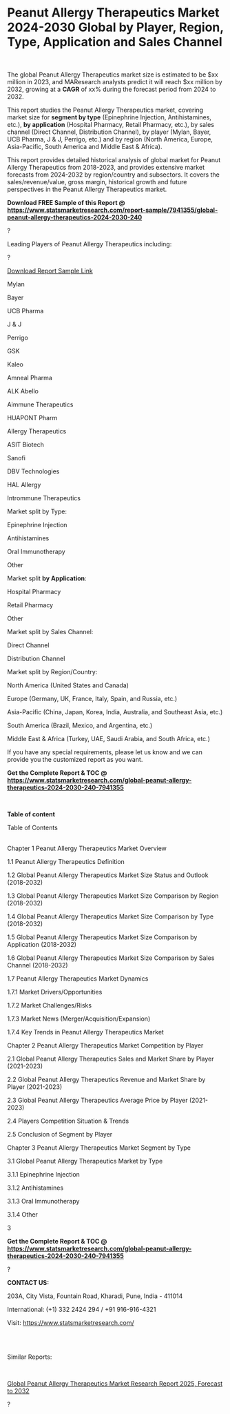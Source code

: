 <h1>Peanut Allergy Therapeutics Market 2024-2030 Global by Player, Region, Type, Application and Sales Channel</h1><br/><p>The global Peanut Allergy Therapeutics market size is estimated to be $xx million in 2023, and MAResearch analysts predict it will reach $xx million by 2032, growing at a <strong>CAGR</strong> of xx% during the forecast period from 2024 to 2032.</p>
 
 
 
 <p>This report studies the Peanut Allergy Therapeutics market, covering market size for <strong>segment by type</strong> (Epinephrine Injection, Antihistamines, etc.), <strong>by application</strong> (Hospital Pharmacy, Retail Pharmacy, etc.), by sales channel (Direct Channel, Distribution Channel), by player (Mylan, Bayer, UCB Pharma, J & J, Perrigo, etc.) and by region (North America, Europe, Asia-Pacific, South America and Middle East & Africa).</p>
 
 
 
 <p>This report provides detailed historical analysis of global market for Peanut Allergy Therapeutics from 2018-2023, and provides extensive market forecasts from 2024-2032 by region/country and subsectors. It covers the sales/revenue/value, gross margin, historical growth and future perspectives in the Peanut Allergy Therapeutics market.</p>
 
 
 
 <div><b>Download FREE Sample of this Report @ <a href="https://www.statsmarketresearch.com/download-free-sample/7941355/global-peanut-allergy-therapeutics-2024-2030-240">https://www.statsmarketresearch.com/report-sample/7941355/global-peanut-allergy-therapeutics-2024-2030-240</a></b></div>
 
 
 
 <p>? </p>
 
 
 
 <p>Leading Players of Peanut Allergy Therapeutics including:</p>
 
 
 
 <p>? </p>
 
 
 
 <p><a href="https://www.statsmarketresearch.com/download-free-sample/7941355/global-peanut-allergy-therapeutics-2024-2030-240">Download Report Sample Link</a></p>
 
 
 
 <p>Mylan</p>
 
 
 
 <p>Bayer</p>
 
 
 
 <p>UCB Pharma</p>
 
 
 
 <p>J & J</p>
 
 
 
 <p>Perrigo</p>
 
 
 
 <p>GSK</p>
 
 
 
 <p>Kaleo</p>
 
 
 
 <p>Amneal Pharma</p>
 
 
 
 <p>ALK Abello</p>
 
 
 
 <p>Aimmune Therapeutics</p>
 
 
 
 <p>HUAPONT Pharm</p>
 
 
 
 <p>Allergy Therapeutics</p>
 
 
 
 <p>ASIT Biotech</p>
 
 
 
 <p>Sanofi</p>
 
 
 
 <p>DBV Technologies</p>
 
 
 
 <p>HAL Allergy</p>
 
 
 
 <p>Intrommune Therapeutics</p>
 
 
 
 <p>Market split by Type:</p>
 
 
 
 <p>Epinephrine Injection</p>
 
 
 
 <p>Antihistamines</p>
 
 
 
 <p>Oral Immunotherapy</p>
 
 
 
 <p>Other</p>
 
 
 
 <p>Market split <strong>by Application</strong>:</p>
 
 
 
 <p>Hospital Pharmacy</p>
 
 
 
 <p>Retail Pharmacy</p>
 
 
 
 <p>Other</p>
 
 
 
 <p>Market split by Sales Channel:</p>
 
 
 
 <p>Direct Channel</p>
 
 
 
 <p>Distribution Channel</p>
 
 
 
 <p>Market split by Region/Country:</p>
 
 
 
 <p>North America (United States and Canada)</p>
 
 
 
 <p>Europe (Germany, UK, France, Italy, Spain, and Russia, etc.)</p>
 
 
 
 <p>Asia-Pacific (China, Japan, Korea, India, Australia, and Southeast Asia, etc.)</p>
 
 
 
 <p>South America (Brazil, Mexico, and Argentina, etc.)</p>
 
 
 
 <p>Middle East & Africa (Turkey, UAE, Saudi Arabia, and South Africa, etc.)</p>
 
 
 
 <p>If you have any special requirements, please let us know and we can provide you the customized report as you want.</p>
 
 
 
 <div><b>Get the Complete Report & TOC @ <a href="https://www.statsmarketresearch.com/global-peanut-allergy-therapeutics-2024-2030-240-7941355">https://www.statsmarketresearch.com/global-peanut-allergy-therapeutics-2024-2030-240-7941355</a></b></div>
 
 
 
 <p><br />
 
 <b>Table of content</b></p>
 
 
 
 <p>Table of Contents<br />
 
 <br />
 
 Chapter 1 Peanut Allergy Therapeutics Market Overview<br />
 
 1.1 Peanut Allergy Therapeutics Definition<br />
 
 1.2 Global Peanut Allergy Therapeutics Market Size Status and Outlook (2018-2032)<br />
 
 1.3 Global Peanut Allergy Therapeutics Market Size Comparison by Region (2018-2032)<br />
 
 1.4 Global Peanut Allergy Therapeutics Market Size Comparison by Type (2018-2032)<br />
 
 1.5 Global Peanut Allergy Therapeutics Market Size Comparison by Application (2018-2032)<br />
 
 1.6 Global Peanut Allergy Therapeutics Market Size Comparison by Sales Channel (2018-2032)<br />
 
 1.7 Peanut Allergy Therapeutics Market Dynamics<br />
 
 1.7.1 Market Drivers/Opportunities<br />
 
 1.7.2 Market Challenges/Risks<br />
 
 1.7.3 Market News (Merger/Acquisition/Expansion)<br />
 
 1.7.4 Key Trends in Peanut Allergy Therapeutics Market<br />
 
 Chapter 2 Peanut Allergy Therapeutics Market Competition by Player<br />
 
 2.1 Global Peanut Allergy Therapeutics Sales and Market Share by Player (2021-2023)<br />
 
 2.2 Global Peanut Allergy Therapeutics Revenue and Market Share by Player (2021-2023)<br />
 
 2.3 Global Peanut Allergy Therapeutics Average Price by Player (2021-2023)<br />
 
 2.4 Players Competition Situation & Trends<br />
 
 2.5 Conclusion of Segment by Player<br />
 
 Chapter 3 Peanut Allergy Therapeutics Market Segment by Type<br />
 
 3.1 Global Peanut Allergy Therapeutics Market by Type<br />
 
 3.1.1 Epinephrine Injection<br />
 
 3.1.2 Antihistamines<br />
 
 3.1.3 Oral Immunotherapy<br />
 
 3.1.4 Other<br />
 
 3</p>
 
 
 
 <div><b>Get the Complete Report & TOC @ <a href="https://www.statsmarketresearch.com/global-peanut-allergy-therapeutics-2024-2030-240-7941355">https://www.statsmarketresearch.com/global-peanut-allergy-therapeutics-2024-2030-240-7941355</a></b></div>
 
 
 
 <p>? </p>
 
 
 
 <p><b>CONTACT US:</b><br />
 
 203A, City Vista, Fountain Road, Kharadi, Pune, India - 411014<br />
 
 International: (+1) 332 2424 294 / +91 916-916-4321<br />
 
 Visit: <a href="https://www.statsmarketresearch.com/">https://www.statsmarketresearch.com/</a><br />
 
 <br />
 
 <br />
 
 Similar Reports:<br />
 
 <br />
 
 <a href="https://www.statsmarketresearch.com/global-peanut-allergy-therapeutics-2025-2032-20-8023890">Global Peanut Allergy Therapeutics Market Research Report 2025, Forecast to 2032</a><br />
 
 ? </p>